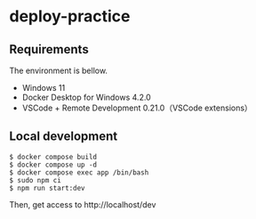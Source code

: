 # deploy-practice

## Requirements
The environment is bellow.
- Windows 11
- Docker Desktop for Windows 4.2.0
- VSCode + Remote Development 0.21.0（VSCode extensions）

## Local development
```
$ docker compose build
$ docker compose up -d
$ docker compose exec app /bin/bash
$ sudo npm ci
$ npm run start:dev
```
Then, get access to http://localhost/dev